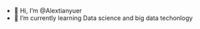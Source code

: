 - 👋 Hi, I’m @Alextianyuer
- 🌱 I’m currently learning Data science and big data techonlogy

<!---
Alextianyuer/Alextianyuer is a ✨ special ✨ repository because its `README.md` (this file) appears on your GitHub profile.
You can click the Preview link to take a look at your changes.
--->

